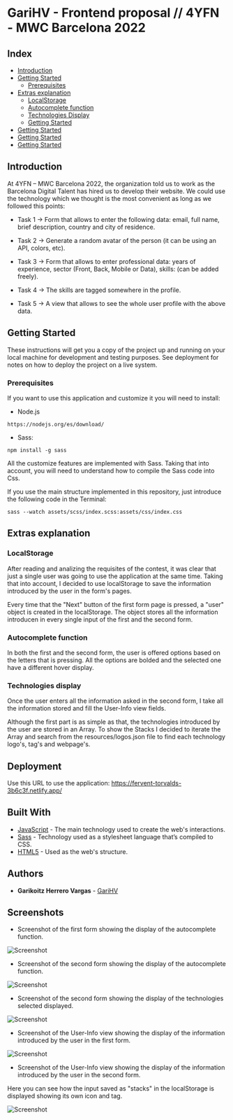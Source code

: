 # GariHV - Frontend proposal // 4YFN - MWC Barcelona 2022

## Index

- [Introduction](#introduction)
- [Getting Started](#getting-started)
  - [Prerequisites](#prerequisites)
- [Extras explanation](#extras-explanation)
  - [LocalStorage](#localstorage)
  - [Autocomplete function](#autocomplete-function)
  - [Technologies Display](#technologies-display)
  - [Getting Started](#getting-started)
- [Getting Started](#getting-started)
- [Getting Started](#getting-started)
- [Getting Started](#getting-started)

## Introduction

At 4YFN – MWC Barcelona 2022, the organization told us to work as the Barcelona Digital Talent has hired us to develop their website. We could use the technology which we thought is the most convenient as long as we followed this points:

- Task 1 → Form that allows to enter the following data: email, full name, brief description, country and city of residence.

- Task 2 → Generate a random avatar of the person (it can be using an API, colors, etc).

- Task 3 → Form that allows to enter professional data: years of experience, sector (Front, Back, Mobile or Data), skills: (can be added freely).

- Task 4 → The skills are tagged somewhere in the profile.

- Task 5 → A view that allows to see the whole user profile with the above data.

## Getting Started

These instructions will get you a copy of the project up and running on your local machine for development and testing purposes. See deployment for notes on how to deploy the project on a live system.

### Prerequisites

If you want to use this application and customize it you will need to install:

- Node.js
```
https://nodejs.org/es/download/
```

- Sass:
```
npm install -g sass
```

All the customize features are implemented with Sass. Taking that into account, you will need to understand how to compile the Sass code into Css.

If you use the main structure implemented in this repository, just introduce the following code in the Terminal:

```
sass --watch assets/scss/index.scss:assets/css/index.css
```

## Extras explanation

### LocalStorage

After reading and analizing the requisites of the contest, it was clear that just a single user was going to use the application at the same time. Taking that into account, I decided to use localStorage to save the information introduced by the user in the form's pages.

Every time that the "Next" button of the first form page is pressed, a "user" object is created in the localStorage. The object stores all the information introducen in every single input of the first and the second form.

### Autocomplete function

In both the first and the second form, the user is offered options based on the letters that is pressing. All the options are bolded and the selected one have a different hover display.

### Technologies display

Once the user enters all the information asked in the second form, I take all the information stored and fill the User-Info view fields.

Although the first part is as simple as that, the technologies introduced by the user are stored in an Array. To show the Stacks I decided to iterate the Array and search from the resources/logos.json file to find each technology logo's, tag's and webpage's.

## Deployment

Use this URL to use the application: https://fervent-torvalds-3b6c3f.netlify.app/

## Built With

* [JavaScript](https://www.javascript.com/) - The main technology used to create the web's interactions.
* [Sass](https://sass-lang.com/) - Technology used as a stylesheet language that’s compiled to CSS.
* [HTML5](https://developer.mozilla.org/es/docs/Glossary/HTML5) - Used as the web's structure.

## Authors

* **Garikoitz Herrero Vargas** - [GariHV](https://github.com/GariHV)

## Screenshots

- Screenshot of the first form showing the display of the autocomplete function.

![Screenshot](assets/img/first-form-autocomplete-country.png)

- Screenshot of the second form showing the display of the autocomplete function.

![Screenshot](assets/img/second-form-autocomplete-stack.png)

- Screenshot of the second form showing the display of the technologies selected displayed.

![Screenshot](assets/img/second-form-stack-display.png)

- Screenshot of the User-Info view showing the display of the information introduced by the user in the first form.

![Screenshot](assets/img/user-display-bio-info-section.png)

- Screenshot of the User-Info view showing the display of the information introduced by the user in the second form.

Here you can see how the input saved as "stacks" in the localStorage is displayed showing its own icon and tag. 

![Screenshot](assets/img/user-displya-professional-section.png)



